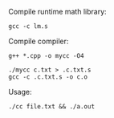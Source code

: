 Compile runtime math library:

    gcc -c lm.s
    
Compile compiler:

    g++ *.cpp -o mycc -O4

    ./mycc c.txt > .c.txt.s
    gcc -c .c.txt.s -o c.o

Usage:

    ./cc file.txt && ./a.out
    
